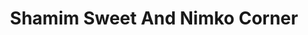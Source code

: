 ---
title: "Shamim Sweet And Nimko Corner"
url: /karachi/shamim-sweet-and-nimko-corner/
shop: Bäckerei
---